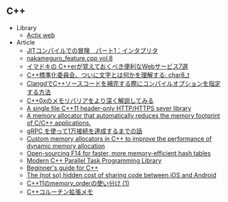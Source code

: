 ## C++

+ Library
    + [Actix web](https://github.com/actix/actix-web)
+ Article
    + [JITコンパイルでの冒険　パート1：インタプリタ](http://postd.cc/adventures-in-jit-compilation-part-1-an-interpreter/)
    + [nakameguro_feature.cpp vol.8](https://www.slideshare.net/yohhoy/nakamegurofeaturecpp-vol8)
    + [イマドキの C++erが覚えておくべき便利なWebサービス7選](https://techracho.bpsinc.jp/yoshi/2018_10_30/63876)
    + [C++標準化委員会、ついに文字とは何かを理解する: char8_t](https://qiita.com/yumetodo/items/54e1a8230dbf513ea85b)
    + [ClangdでC++ソースコードを補完する際にコンパイルオプションを指定する方法](http://uchan.hateblo.jp/entry/2018/12/29/104132)
    + [C++0xのメモリバリアをより深く解説してみる](https://yamasa.hatenablog.jp/entry/20090929/1254237835)
    + [A single file C++11 header-only HTTP/HTTPS sever library](https://github.com/yhirose/cpp-httplib)
    + [A memory allocator that automatically reduces the memory footprint of C/C++ applications.](https://github.com/plasma-umass/Mesh)
    + [gRPC を使って1万接続を達成するまでの話](https://medium.com/wandbox-org/grpc-%E3%82%92%E4%BD%BF%E3%81%A3%E3%81%A61%E4%B8%87%E6%8E%A5%E7%B6%9A%E3%82%92%E9%81%94%E6%88%90%E3%81%99%E3%82%8B%E3%81%BE%E3%81%A7%E3%81%AE%E8%A9%B1-cf5cd310a71d)
    + [Custom memory allocators in C++ to improve the performance of dynamic memory allocation](https://github.com/mtrebi/memory-allocators)
    + [Open-sourcing F14 for faster, more memory-efficient hash tables](https://code.fb.com/developer-tools/f14/)
    + [Modern C++ Parallel Task Programming Library](https://github.com/cpp-taskflow/cpp-taskflow)
    + [Beginner's guide for C++](https://github.com/EzoeRyou/cpp-intro)
    + [The (not so) hidden cost of sharing code between iOS and Android](https://blogs.dropbox.com/tech/2019/08/the-not-so-hidden-cost-of-sharing-code-between-ios-and-android/)
    + [C++11のmemory_orderの使い分け (1)](https://silight.hatenablog.jp/entry/2014/10/05/120356)
    + [C++コルーチン拡張メモ](https://qiita.com/yohhoy/items/aeb3c01d02d0f640c067)
